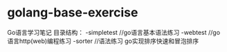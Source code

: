 golang-base-exercise
==========

Go语言学习笔记
目录结构：
-simpletest  //go语言基本语法练习
-webtest     //go语言http(web)编程练习
-sorter		 //语法练习 go实现排序快速和冒泡排序
